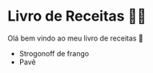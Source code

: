 # Livro de Receitas :man_cook:

Olá bem vindo ao meu livro de receitas :wave:



- Strogonoff de frango
- Pavê